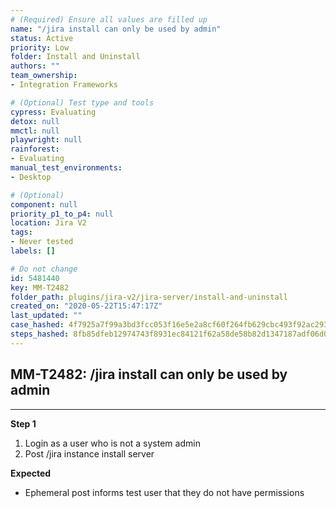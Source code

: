 ```yaml
---
# (Required) Ensure all values are filled up
name: "/jira install can only be used by admin"
status: Active
priority: Low
folder: Install and Uninstall
authors: ""
team_ownership: 
- Integration Frameworks

# (Optional) Test type and tools
cypress: Evaluating
detox: null
mmctl: null
playwright: null
rainforest: 
- Evaluating
manual_test_environments: 
- Desktop

# (Optional)
component: null
priority_p1_to_p4: null
location: Jira V2
tags: 
- Never tested
labels: []

# Do not change
id: 5481440
key: MM-T2482
folder_path: plugins/jira-v2/jira-server/install-and-uninstall
created_on: "2020-05-22T15:47:17Z"
last_updated: ""
case_hashed: 4f7925a7f99a3bd3fcc053f16e5e2a8cf60f264fb629cbc493f92ac293307ab45e3d662fe0977bfaf31f8cbb26fc647c
steps_hashed: 8fb85dfeb12974743f8931ec84121f62a58de58b82d1347187adf06d0bd7a98ae4fa271ff46a034df34f27124e1038b4
---
```


## MM-T2482: /jira install can only be used by admin

---

**Step 1**

1. Login as a user who is not a system admin
2. Post /jira instance install server

**Expected**

- Ephemeral post informs test user that they do not have permissions
